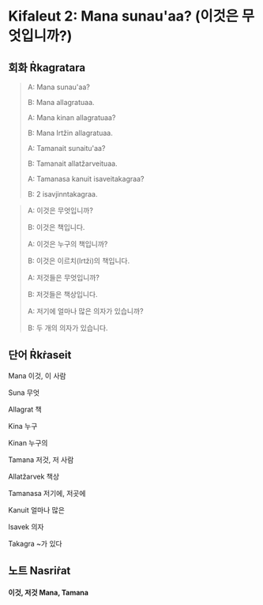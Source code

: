 # Kifaleut 2: Mana sunau'aa? (이것은 무엇입니까?)





## 회화 Ṙkagratara



>A: Mana sunau'aa?
>
>B: Mana allagratuaa.
>
>A: Mana kinan allagratuaa?
>
>B: Mana Irtžin allagratuaa.
>
>A: Tamanait sunaitu'aa?
>
>B: Tamanait allatžarveituaa.
>
>A: Tamanasa kanuit isaveitakagraa?
>
>B: 2 isavjinntakagraa.

> A: 이것은 무엇입니까?
>
> B: 이것은 책입니다.
>
> A: 이것은 누구의 책입니까?
>
> B: 이것은 이르치(Irtži)의 책입니다.
>
> A: 저것들은 무엇입니까?
>
> B: 저것들은 책상입니다.
>
> A: 저기에 얼마나 많은 의자가 있습니까?
>
> B: 두 개의 의자가 있습니다.





## 단어 Ṙkṙaseit



Mana 이것, 이 사람

Suna 무엇

Allagrat 책

Kina 누구

Kinan 누구의

Tamana 저것, 저 사람

Allatžarvek 책상

Tamanasa 저기에, 저곳에

Kanuit 얼마나 많은

Isavek 의자

Takagra ~가 있다





## 노트 Nasriṙat



#### 이것, 저것 Mana, Tamana
